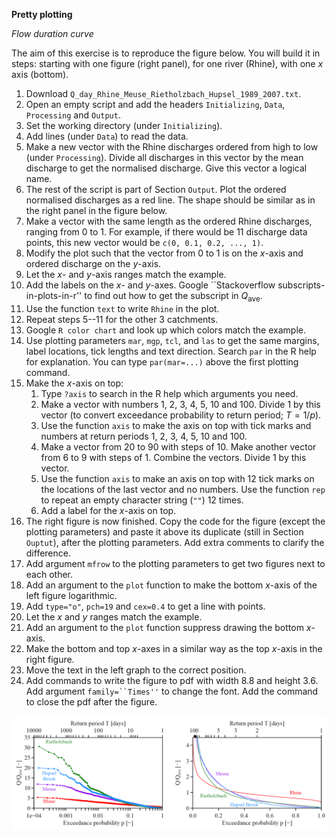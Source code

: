 **Pretty plotting**

*Flow duration curve*

The aim of this exercise is to reproduce the figure below. You will build it in steps: starting with one figure (right panel), for one river (Rhine), with one $x$ axis (bottom).

1. Download `Q_day_Rhine_Meuse_Rietholzbach_Hupsel_1989_2007.txt`.
2. Open an empty script and add the headers `Initializing`, `Data`, `Processing` and `Output`.
3. Set the working directory (under `Initializing`).
4. Add lines (under `Data`) to read the data.
5. Make a new vector with the Rhine discharges ordered from high to low (under `Processing`). Divide all discharges in this vector by the mean discharge to get the normalised discharge. Give this vector a logical name. 
6. The rest of the script is part of Section `Output`. Plot the ordered normalised discharges as a red line. The shape should be similar as in the right panel in the figure below.
7. Make a vector with the same length as the ordered Rhine discharges, ranging from 0 to 1. For example, if there would be 11 discharge data points, this new vector would be `c(0, 0.1, 0.2, ..., 1)`. 
8. Modify the plot such that the vector from 0 to 1 is on the $x$-axis and ordered discharge on the $y$-axis.
9. Let the $x$- and $y$-axis ranges match the example.
10. Add the labels on the $x$- and $y$-axes. Google ``Stackoverflow subscripts-in-plots-in-r'' to find out how to get the subscript in $Q_\mathsf{ave}$.
11. Use the function `text` to write `Rhine` in the plot.
12. Repeat steps 5--11 for the other 3 catchments.
13. Google `R color chart` and look up which colors match the example.
14. Use plotting parameters `mar`, `mgp`, `tcl`, and `las` to get the same margins, label locations, tick lengths and text direction. Search `par` in the R help for explanation. You can type `par(mar=...)` above the first plotting command. 
15. Make the $x$-axis on top:
	  1. Type `?axis` to search in the R help which arguments you  need.
  	2. Make a vector with numbers 1, 2, 3, 4, 5, 10 and 100. Divide 1 by this vector (to convert exceedance probability to return period; $T = 1/p$). 
	  3. Use the function `axis` to make the axis on top with tick marks and numbers at return periods 1, 2, 3, 4, 5, 10 and 100. 
	  4. Make a vector from 20 to 90 with steps of 10. Make another vector from 6 to 9 with steps of 1. Combine the vectors. Divide 1 by this vector. 
	  5. Use the function `axis` to make an axis on top with 12 tick marks on the locations of the last vector and no numbers. Use the function `rep` to repeat an empty character string (`""`) 12 times. 
	  6. Add a label for the $x$-axis on top.
16. The right figure is now finished. Copy the code for the figure (except the plotting parameters) and paste it above its duplicate (still in Section `Ouptut`), after the plotting parameters. Add extra 
comments to clarify the difference. 
17. Add argument `mfrow` to the plotting parameters to get two figures next to each other.
18. Add an argument to the `plot` function to make the bottom $x$-axis of the left figure logarithmic.
19. Add `type="o"`, `pch=19` and `cex=0.4` to get a line with points.
20. Let the $x$ and $y$ ranges match the example.
21. Add an argument to the `plot` function suppress drawing the bottom $x$-axis.
22. Make the bottom and top $x$-axes in a similar way as the top $x$-axis in the right figure.
23. Move the text in the left graph to the correct position.
24. Add commands to write the figure to pdf with width 8.8 and height 3.6. Add argument `family=``Times''` to change the font. Add the command to close the pdf after the figure. 


 ![Return period and exceedance probabilities of discharge for four catchments. *Figure taken from lecture notes of the course ``Water 2'', Wageningen University.*](fig_module_5.png)
